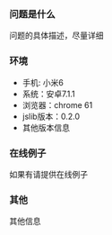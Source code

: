 ### 问题是什么

问题的具体描述，尽量详细

### 环境

- 手机: 小米6
- 系统：安卓7.1.1
- 浏览器：chrome 61
- jslib版本：0.2.0
- 其他版本信息

### 在线例子

如果有请提供在线例子

### 其他

其他信息

